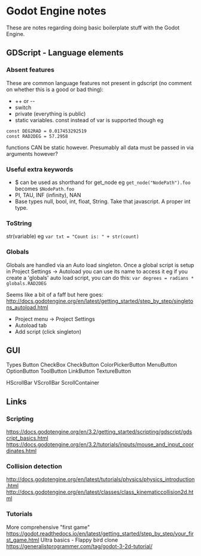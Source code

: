 # Godot Engine notes

These are notes regarding doing basic boilerplate stuff with the Godot Engine.

## GDScript - Language elements

### Absent features

These are common language features not present in gdscript (no comment on whether this is a good or bad thing):
* ++ or --
* switch
* private (everything is public)
* static variables. const instead of var is supported though eg
```
const DEG2RAD = 0.017453292519
const RAD2DEG = 57.2958
```
functions CAN be static however. Presumably all data must be passed in via arguments however?

### Useful extra keywords

* $ can be used as shorthand for get_node
eg ```get_node("NodePath").foo``` becomes ```$NodePath.foo```
* PI, TAU, INF (infinity), NAN
* Base types null, bool, int, float, String. Take that javascript. A proper int type.

### ToString
str(variable)
eg
```var txt = "Count is: " + str(count)```


### Globals

Globals are handled via an Auto load singleton.
Once a global script is setup in Project Settings -> Autoload you can use its name to access it
eg if you create a 'globals' auto load script, you can do this:
```var degrees = radians * globals.RAD2DEG```

Seems like a bit of a faff but here goes:
http://docs.godotengine.org/en/latest/getting_started/step_by_step/singletons_autoload.html

* Project menu -> Project Settings
* Autoload tab
* Add script (click singleton)

## GUI

Types
Button
    CheckBox
    CheckButton
    ColorPickerButton
    MenuButton
    OptionButton
    ToolButton
LinkButton
TextureButton

HScrollBar
VScrollBar
ScrollContainer

## Links

### Scripting
https://docs.godotengine.org/en/3.2/getting_started/scripting/gdscript/gdscript_basics.html
https://docs.godotengine.org/en/3.2/tutorials/inputs/mouse_and_input_coordinates.html

### Collision detection
http://docs.godotengine.org/en/latest/tutorials/physics/physics_introduction.html
http://docs.godotengine.org/en/latest/classes/class_kinematiccollision2d.html

### Tutorials
More comprehensive "first game"
https://godot.readthedocs.io/en/latest/getting_started/step_by_step/your_first_game.html
Ultra basics - Flappy bird clone
https://generalistprogrammer.com/tag/godot-3-2d-tutorial/

